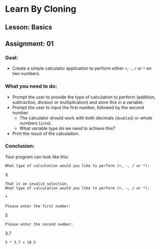 # Learn By Cloning
## Lesson: Basics
## Assignment: 01

### Goal:
- Create a simple calculator application to perform either `+`, `-`, `/` or `*` on two numbers.

### What you need to do:
- Prompt the user to provide the type of calculation to perform (addition, subtraction, division or multiplication) and store this in a variable.
- Prompt the user to input the first number, followed by the second number.
    - The calculator should work with both decimals (``double``s) or whole numbers (``int``s). 
    - What variable type do we need to achieve this?
- Print the result of the calculation.

### Conclusion:
Your program can look like this:

```
What type of calculation would you like to perform (+, -, / or *): 
```
X

```
That is an invalid selection.
What type of calculation would you like to perform (+, -, / or *): 
```
\*

```
Please enter the first number: 
```
5

```
Please enter the second number:
```
3.7

```
5 * 3.7 = 18.5
```